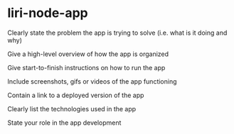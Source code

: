 # liri-node-app

Clearly state the problem the app is trying to solve (i.e. what is it doing and why)

Give a high-level overview of how the app is organized

Give start-to-finish instructions on how to run the app

Include screenshots, gifs or videos of the app functioning

Contain a link to a deployed version of the app

Clearly list the technologies used in the app

State your role in the app development